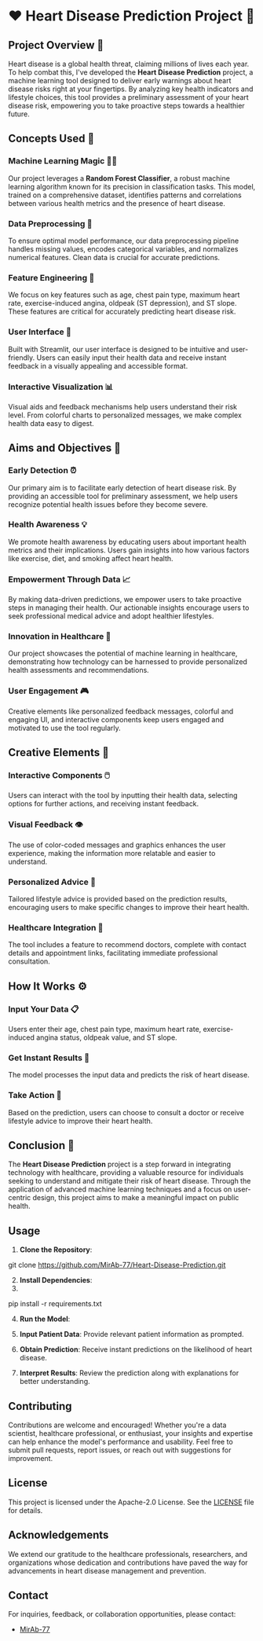 # ❤️ Heart Disease Prediction Project 💓

## Project Overview 📝
Heart disease is a global health threat, claiming millions of lives each year. To help combat this, I've developed the **Heart Disease Prediction** project, a machine learning tool designed to deliver early warnings about heart disease risks right at your fingertips. By analyzing key health indicators and lifestyle choices, this tool provides a preliminary assessment of your heart disease risk, empowering you to take proactive steps towards a healthier future.

## Concepts Used 🧠

### Machine Learning Magic 🧙‍♂️
Our project leverages a **Random Forest Classifier**, a robust machine learning algorithm known for its precision in classification tasks. This model, trained on a comprehensive dataset, identifies patterns and correlations between various health metrics and the presence of heart disease.

### Data Preprocessing 🧹
To ensure optimal model performance, our data preprocessing pipeline handles missing values, encodes categorical variables, and normalizes numerical features. Clean data is crucial for accurate predictions.

### Feature Engineering 🔧
We focus on key features such as age, chest pain type, maximum heart rate, exercise-induced angina, oldpeak (ST depression), and ST slope. These features are critical for accurately predicting heart disease risk.

### User Interface 🎨
Built with Streamlit, our user interface is designed to be intuitive and user-friendly. Users can easily input their health data and receive instant feedback in a visually appealing and accessible format.

### Interactive Visualization 📊
Visual aids and feedback mechanisms help users understand their risk level. From colorful charts to personalized messages, we make complex health data easy to digest.

## Aims and Objectives 🎯

### Early Detection ⏰
Our primary aim is to facilitate early detection of heart disease risk. By providing an accessible tool for preliminary assessment, we help users recognize potential health issues before they become severe.

### Health Awareness 💡
We promote health awareness by educating users about important health metrics and their implications. Users gain insights into how various factors like exercise, diet, and smoking affect heart health.

### Empowerment Through Data 📈
By making data-driven predictions, we empower users to take proactive steps in managing their health. Our actionable insights encourage users to seek professional medical advice and adopt healthier lifestyles.

### Innovation in Healthcare 🚀
Our project showcases the potential of machine learning in healthcare, demonstrating how technology can be harnessed to provide personalized health assessments and recommendations.

### User Engagement 🎮
Creative elements like personalized feedback messages, colorful and engaging UI, and interactive components keep users engaged and motivated to use the tool regularly.

## Creative Elements 🎨

### Interactive Components 🖱️
Users can interact with the tool by inputting their health data, selecting options for further actions, and receiving instant feedback.

### Visual Feedback 👁️
The use of color-coded messages and graphics enhances the user experience, making the information more relatable and easier to understand.

### Personalized Advice 💬
Tailored lifestyle advice is provided based on the prediction results, encouraging users to make specific changes to improve their heart health.

### Healthcare Integration 🏥
The tool includes a feature to recommend doctors, complete with contact details and appointment links, facilitating immediate professional consultation.

## How It Works ⚙️

### Input Your Data 📋
Users enter their age, chest pain type, maximum heart rate, exercise-induced angina status, oldpeak value, and ST slope.

### Get Instant Results 🧾
The model processes the input data and predicts the risk of heart disease.

### Take Action 🚀
Based on the prediction, users can choose to consult a doctor or receive lifestyle advice to improve their heart health.

## Conclusion 🏁
The **Heart Disease Prediction** project is a step forward in integrating technology with healthcare, providing a valuable resource for individuals seeking to understand and mitigate their risk of heart disease. Through the application of advanced machine learning techniques and a focus on user-centric design, this project aims to make a meaningful impact on public health.

## Usage
1. **Clone the Repository**: 

git clone https://github.com/MirAb-77/Heart-Disease-Prediction.git

2. **Install Dependencies**:
3. 
pip install -r requirements.txt

4. **Run the Model**:

4. **Input Patient Data**: Provide relevant patient information as prompted.
5. **Obtain Prediction**: Receive instant predictions on the likelihood of heart disease.
6. **Interpret Results**: Review the prediction along with explanations for better understanding.

## Contributing
Contributions are welcome and encouraged! Whether you're a data scientist, healthcare professional, or enthusiast, your insights and expertise can help enhance the model's performance and usability. Feel free to submit pull requests, report issues, or reach out with suggestions for improvement.

## License
This project is licensed under the Apache-2.0 License. See the [LICENSE](LICENSE) file for details.

## Acknowledgements
We extend our gratitude to the healthcare professionals, researchers, and organizations whose dedication and contributions have paved the way for advancements in heart disease management and prevention.

## Contact
For inquiries, feedback, or collaboration opportunities, please contact:
- [MirAb-77](https://github.com/MirAb-77)
